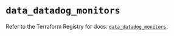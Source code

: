# `data_datadog_monitors`

Refer to the Terraform Registry for docs: [`data_datadog_monitors`](https://registry.terraform.io/providers/datadog/datadog/3.60.0/docs/data-sources/monitors).
